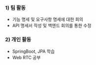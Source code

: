 ### 1) 팀 활동

- 기능 명세 및 요구사항 명세에 대한 회의
- API 명세서 작성 및 백엔드 회의를 통한 수정

### 2) 개인 활동

- SpringBoot, JPA 학습
- Web RTC 공부
